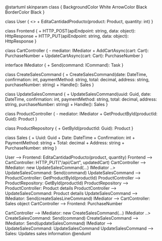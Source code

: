 @startuml
skinparam class {
    BackgroundColor White
    ArrowColor Black
    BorderColor Black
}

class User {
    <<Actor>>
    + EditaCantidadProducto(product: Product, quantity: int)
}

class Frontend {
    + HTTP_POST(apiEndpoint: string, data: object): HttpResponse
    + HTTP_PUT(apiEndpoint: string, data: object): HttpResponse
}

class CartController {
    - mediator: IMediator
    + AddCartAsync(cart: Cart): PurchaseNumber
    + UpdateCartAsync(cart: Cart): PurchaseNumber
}

interface IMediator {
    + Send(command: ICommand): Task
}

class CreateSalesCommand {
    + CreateSalesCommand(date: DateTime, confirmation: int, paymentMethod: string, total: decimal, address: string, purchaseNumber: string)
    + Handle(): Sales
}

class UpdateSalesCommand {
    + UpdateSalesCommand(uuid: Guid, date: DateTime, confirmation: int, paymentMethod: string, total: decimal, address: string, purchaseNumber: string)
    + Handle(): Sales
}

class ProductController {
    - mediator: IMediator
    + GetProductById(productId: Guid): Product
}

class ProductRepository {
    + GetById(productId: Guid): Product
}

class Sales {
    + Uuid: Guid
    + Date: DateTime
    + Confirmation: int
    + PaymentMethod: string
    + Total: decimal
    + Address: string
    + PurchaseNumber: string
}

User --> Frontend: EditaCantidadProducto(product, quantity)
Frontend --> CartController: HTTP_PUT("/api/Cart", updatedCart)
CartController --> IMediator: new UpdateSalesCommand(...)
IMediator ..> UpdateSalesCommand: Send(command)
UpdateSalesCommand --> ProductController: GetProductById(productId)
ProductController --> ProductRepository: GetById(productId)
ProductRepository --> ProductController: Product details
ProductController --> UpdateSalesCommand: Product details
UpdateSalesCommand --> IMediator: Send(createSalesLineCommand)
IMediator --> CartController: Sales object
CartController --> Frontend: PurchaseNumber

CartController --> IMediator: new CreateSalesCommand(...)
IMediator ..> CreateSalesCommand: Send(command)
CreateSalesCommand --> IMediator: Send(updateSalesCommand)
IMediator --> UpdateSalesCommand: UpdateSalesCommand
UpdateSalesCommand --> Sales: Updates sales information
@enduml
